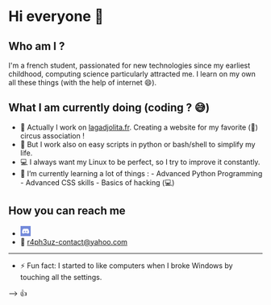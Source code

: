 # Hi everyone 👋

<!-- It's nice to look at this code but look at the code of my other repositories instead 😀 -->

## Who am I ?
  I'm a french student, passionated for new technologies since my earliest childhood, computing science particularly attracted me.
I learn on my own all these things (with the help of internet :smile:).

## What I am currently doing (coding ? 😅)

- 🎪 Actually I work on [lagadjolita.fr](https://lagadjolita.fr). Creating a website for my favorite (💓) circus association !
- 🐍 But I work also on easy scripts in python or bash/shell to simplify my life.
- 💻 I always want my Linux to be perfect, so I try to improve it constantly.
- 🌱 I’m currently learning a lot of things : 
      - Advanced Python Programming
      - Advanced CSS skills 
      - Basics of hacking (💻)

## How you can reach me
- ![Discord](https://github.com/R4ph3uz/r4ph3uz/blob/main/discord.png)
- 📧 [r4ph3uz-contact@yahoo.com](mailto:r4ph3uz-contact@yahoo.com)
___
- ⚡ Fun fact: I started to like computers when I broke Windows by touching all the settings.

--> :+1:
